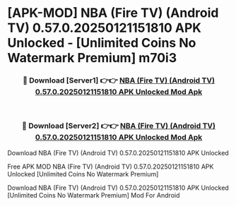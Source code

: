 # [APK-MOD] NBA (Fire TV) (Android TV) 0.57.0.20250121151810 APK Unlocked - [Unlimited Coins No Watermark Premium] m70i3



<div align="center">
<h3>🔴 Download [Server1] 👉👉 <a href="https://momento.my/?title=NBA_(Fire_TV)_(Android_TV)_0.57.0.20250121151810_APK_Unlocked">NBA (Fire TV) (Android TV) 0.57.0.20250121151810 APK Unlocked Mod Apk</a></h3><br>

<h3>🔴 Download [Server2] 👉👉 <a href="https://momento.my/?title=NBA_(Fire_TV)_(Android_TV)_0.57.0.20250121151810_APK_Unlocked">NBA (Fire TV) (Android TV) 0.57.0.20250121151810 APK Unlocked Mod Apk</a></h3>
</div>



Download NBA (Fire TV) (Android TV) 0.57.0.20250121151810 APK Unlocked 

Free APK MOD NBA (Fire TV) (Android TV) 0.57.0.20250121151810 APK Unlocked [Unlimited Coins No Watermark Premium]

Download NBA (Fire TV) (Android TV) 0.57.0.20250121151810 APK Unlocked [Unlimited Coins No Watermark Premium] Mod For Android

